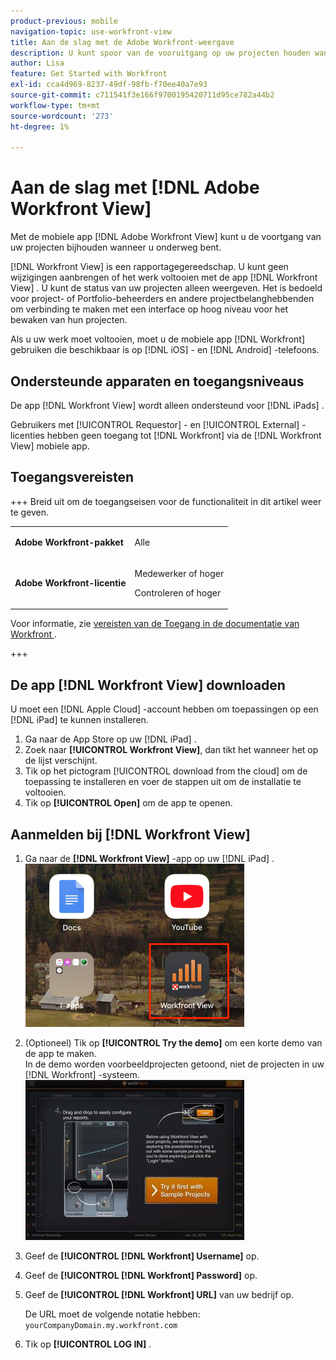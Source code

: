 ```yaml
---
product-previous: mobile
navigation-topic: use-workfront-view
title: Aan de slag met de Adobe Workfront-weergave
description: U kunt spoor van de vooruitgang op uw projecten houden wanneer u onderweg bent door mobiele app van de Mening te gebruiken  [!DNL Adobe Workfront] .
author: Lisa
feature: Get Started with Workfront
exl-id: cca4d969-8237-49df-98fb-f70ee40a7e93
source-git-commit: c711541f3e166f9700195420711d95ce782a44b2
workflow-type: tm+mt
source-wordcount: '273'
ht-degree: 1%

---
```


# Aan de slag met [!DNL Adobe Workfront View]

Met de mobiele app [!DNL Adobe Workfront View] kunt u de voortgang van uw projecten bijhouden wanneer u onderweg bent.

[!DNL Workfront View] is een rapportagegereedschap. U kunt geen wijzigingen aanbrengen of het werk voltooien met de app [!DNL Workfront View] . U kunt de status van uw projecten alleen weergeven. Het is bedoeld voor project- of Portfolio-beheerders en andere projectbelanghebbenden om verbinding te maken met een interface op hoog niveau voor het bewaken van hun projecten.

Als u uw werk moet voltooien, moet u de mobiele app [!DNL Workfront] gebruiken die beschikbaar is op [!DNL iOS] - en [!DNL Android] -telefoons.

## Ondersteunde apparaten en toegangsniveaus

De app [!DNL Workfront View] wordt alleen ondersteund voor [!DNL iPads] .

Gebruikers met [!UICONTROL Requestor] - en [!UICONTROL External] -licenties hebben geen toegang tot [!DNL Workfront] via de [!DNL Workfront View] mobiele app.

## Toegangsvereisten

+++ Breid uit om de toegangseisen voor de functionaliteit in dit artikel weer te geven.

<table style="table-layout:auto"> 
 <col> 
 </col> 
 <col> 
 </col> 
 <tbody> 
  <tr> 
   <td role="rowheader"><strong>Adobe Workfront-pakket</strong></td> 
   <td> <p>Alle</p> </td> 
  </tr> 
  <tr> 
   <td role="rowheader"><strong>Adobe Workfront-licentie</strong></td> 
   <td> 
   <p>Medewerker of hoger</p>
   <p>Controleren of hoger</p> </td> 
  </tr> 
 </tbody> 
</table>

Voor informatie, zie [ vereisten van de Toegang in de documentatie van Workfront ](/help/quicksilver/administration-and-setup/add-users/access-levels-and-object-permissions/access-level-requirements-in-documentation.md).

+++

## De app [!DNL Workfront View] downloaden

U moet een [!DNL Apple Cloud] -account hebben om toepassingen op een [!DNL iPad] te kunnen installeren.

1. Ga naar de App Store op uw [!DNL iPad] .
1. Zoek naar **[!UICONTROL Workfront View]**, dan tikt het wanneer het op de lijst verschijnt.
1. Tik op het pictogram [!UICONTROL download from the cloud] om de toepassing te installeren en voer de stappen uit om de installatie te voltooien.
1. Tik op **[!UICONTROL Open]** om de app te openen.

## Aanmelden bij [!DNL Workfront View]

1. Ga naar de **[!DNL Workfront View]** -app op uw [!DNL iPad] .\
   ![ werkfront_view_app_Adobe.png ](assets/workfront-view-app-adobe-350x261.png)

1. (Optioneel) Tik op **[!UICONTROL Try the demo]** om een korte demo van de app te maken.\
   In de demo worden voorbeeldprojecten getoond, niet de projecten in uw [!DNL Workfront] -systeem.\
   ![[!DNL workfront_view_demo].jpg ](assets/workfront-view-demo-350x256.jpg)

1. Geef de **[!UICONTROL [!DNL Workfront] Username]** op.
1. Geef de **[!UICONTROL [!DNL Workfront] Password]** op.
1. Geef de **[!UICONTROL [!DNL Workfront] URL]** van uw bedrijf op.

   De URL moet de volgende notatie hebben: `yourCompanyDomain.my.workfront.com`

1. Tik op **[!UICONTROL LOG IN]** .
